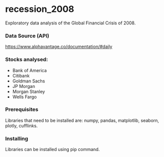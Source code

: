 # recession_2008
Exploratory data analysis of the Global Financial Crisis of 2008.

### Data Source (API)
https://www.alphavantage.co/documentation/#daily

### Stocks analysed:
  * Bank of America
  * Citibank
  * Goldman Sachs
  * JP Morgan
  * Morgan Stanley
  * Wells Fargo

### Prerequisites
Libraries that need to be installed are: numpy, pandas, matplotlib, seaborn, plotly, cufflinks.

### Installing
Libraries can be installed using pip command.
